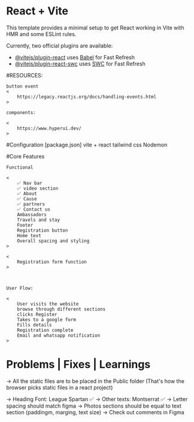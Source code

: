 # React + Vite

This template provides a minimal setup to get React working in Vite with HMR and some ESLint rules.

Currently, two official plugins are available:

- [@vitejs/plugin-react](https://github.com/vitejs/vite-plugin-react/blob/main/packages/plugin-react/README.md) uses [Babel](https://babeljs.io/) for Fast Refresh
- [@vitejs/plugin-react-swc](https://github.com/vitejs/vite-plugin-react-swc) uses [SWC](https://swc.rs/) for Fast Refresh

#RESOURCES:

    button event
    <
        https://legacy.reactjs.org/docs/handling-events.html
    >

    components:

    <
        https://www.hyperui.dev/
    >

#Configuration [package.json]
vite + react
tailwind css
Nodemon

#Core Features

    Functional

    <
        ✅ Nav bar
        ✅ video section
        ✅ About
        ✅ Cause
        ✅ partners
        ✅ Contact us
        Ambassadors
        Travels and stay
        Footer
        Registration button
        Home text
        Overall spacing and styling
    >

    <
        Registration form function
    >



    User Flow:

    <
        User visits the website
        browse through different sections
        clicks Register
        Takes to a google form
        Fills details
        Registration complete
        Email and whatsapp notification
    >

# Problems | Fixes | Learnings

-> All the static files are to be placed in the Public folder (That's how the browser picks static files in a react project)

-> Heading Font: League Spartan ✅
-> Other texts: Montserrat ✅
-> Letter spacing should match figma
-> Photos sections should be equal to text section (paddingm, marging, text size)
-> Check out comments in Figma
